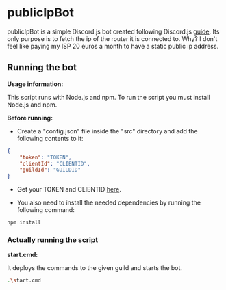
# publicIpBot

publicIpBot is a simple Discord.js bot created following Discord.js [guide](https://discordjs.guide). Its only purpose is to fetch the ip of the router it is connected to. Why? I don't feel like paying my ISP 20 euros a month to have a static public ip address.

## Running the bot

**Usage information:**

This script runs with Node.js and npm. To run the script you must install Node.js and npm.

**Before running:**

- Create a "config.json" file inside the "src" directory and add the following contents to it:
``` json
{
	"token": "TOKEN",
	"clientId": "CLIENTID",
	"guildId": "GUILDID"
}

```
- Get your TOKEN and CLIENTID [here](https://discord.com/developers/applications).

- You also need to install the needed dependencies by running the following command:

```bash
npm install
```

### Actually running the script

**start.cmd:**

It deploys the commands to the given guild and starts the bot.
```bash
.\start.cmd
```
